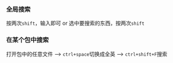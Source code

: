 
### 全局搜索
按两次`shift`，输入即可
or
选中要搜索的东西，按两次`shift`

### 在某个包中搜索
打开包中的任意文件 ——> `ctrl+space`切换成全英 ——> `ctrl+shift+F`搜索
